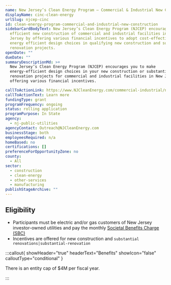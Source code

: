 ```yaml
---
name: New Jersey’s Clean Energy Program – Commercial & Industrial New Construction
displayName: cinc-clean-energy
urlSlug: njcep-cinc
id: clean-energy-program-commercial-and-industrial-new-construction
sidebarCardBodyText: New Jersey’s Clean Energy Program (NJCEP) encourages energy
  efficient new construction of commercial and industrial facilities in New
  Jersey by offering various financial incentives to adopt cost-effective,
  energy efficient design choices in qualifying new construction and substantial
  renovation projects.
openDate: ""
dueDate: ""
summaryDescriptionMd: >+
  New Jersey’s Clean Energy Program (NJCEP) encourages you to make
  energy-efficient design choices in your new construction or substantial
  renovation projects for commercial and industrial facilities in New Jersey,
  offering various financial incentives.

callToActionLink: https://www.NJCleanEnergy.com/commercial-industrial/new-construction-buildings
callToActionText: Learn more
fundingType: grant
programFrequency: ongoing
status: rolling application
programPurpose: In State
agency:
  - nj-public-utilities
agencyContact: Outreach@NJCleanEnergy.com
businessStage: both
employeesRequired: n/a
homeBased: no
certifications: []
preferenceForOpportunityZone: no
county:
  - All
sector:
  - construction
  - clean-energy
  - other-services
  - manufacturing
publishStageArchive: ""
---
```


## Eligibility

- Participants must be electric and/or gas customers of New Jersey investor-owned utilities and pay the monthly [Societal Benefits Charge (SBC)](https://www.njcleanenergy.com/files/file/FAQs_pdf_4.pdf)
- Incentives are offered for new construction and `substantial renovations|substantial-renovation`

:::callout{ showHeader="true" headerText="Benefits" showIcon="false" calloutType="conditional" }

There is an entity cap of $4M per fiscal year.

:::
